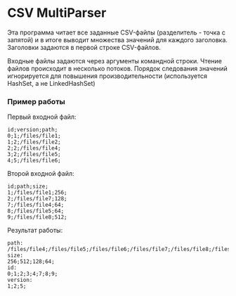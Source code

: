 # CSV MultiParser
Эта программа читает все заданные CSV-файлы (разделитель - точка с запятой) и в итоге выводит множества значений для каждого заголовка. Заголовки задаются в первой строке CSV-файлов.

Входные файлы задаются через аргументы командной строки. Чтение файлов происходит в несколько потоков. Порядок следования значений игнорируется для повышения производительности (используется HashSet, а не LinkedHashSet)

### Пример работы
Первый входной файл:

    id;version;path;
    0;1;/files/file1;
    1;2;/files/file2;
    2;2;/files/file4;
    3;2;/files/file5;
    4;5;/files/file6;

Второй входной файл:

    id;path;size;
    1;/files/file1;256;
    2;/files/file7;128;
    7;/files/file4;64;
    8;/files/file5;64;
    9;/files/file8;512;

Результат работы:

    path:
    /files/file4;/files/file5;/files/file6;/files/file7;/files/file8;/files/file1;/files/file2;
    size:
    256;512;128;64;
    id:
    0;1;2;3;4;7;8;9;
    version:
    1;2;5;
